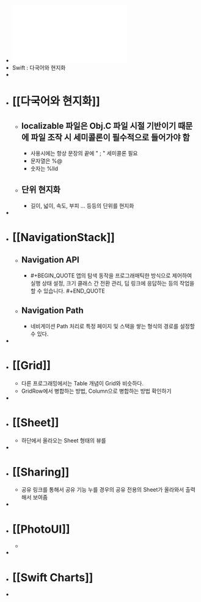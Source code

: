 - ![20230731_SwiftUI 4.pdf](../assets/20230731_SwiftUI_4_1690762399107_0.pdf)
- Swift : 다국어와 현지화
-
- # [[다국어와 현지화]] #
	- ## localizable 파일은 Obj.C 파일 시절 기반이기 때문에 파일 조작 시 세미콜론이 필수적으로 들어가야 함
		- 사용시에는 항상 문장의 끝에 " ; " 세미콜론 필요
		- 문자열은 %@
		- 숫자는 %lld
	- ## 단위 현지화
		- 길이, 넓이, 속도, 부피 ... 등등의 단위를 현지화
-
- # [[NavigationStack]]
	- ## Navigation API
		- #+BEGIN_QUOTE
		  앱의 탐색 동작을 프로그래매틱한 방식으로 제어하여 실행 상태 설정, 크기 클래스 간 전환 관리, 딥 링크에 응답하는 등의 작업을 할 수 있습니다.
		  #+END_QUOTE
	- ## Navigation Path
		- 네비게이션 Path 처리로 특정 페이지 및 스택을 쌓는 형식의 경로를 설정할 수 있다.
-
- # [[Grid]]
	- 다른 프로그래밍에서는 Table 개념이 Grid와 비슷하다.
	- GridRow에서 병합하는 방법, Column으로 병합하는 방법 확인하기
-
- # [[Sheet]]
	- 하단에서 올라오는 Sheet 형태의 뷰를
-
- # [[Sharing]]
	- 공유 링크를 통해서 공유 기능 누를 경우의 공유 전용의 Sheet가 올라와서 출력해서 보여줌
-
- # [[PhotoUI]]
	-
-
- # [[Swift Charts]]
-